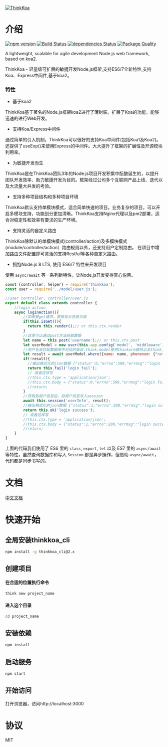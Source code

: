 [![ThinkKoa](http://thinkkoa.org/img/logo.png)](http://thinkkoa.org/)

# 介绍

[![npm version](https://badge.fury.io/js/thinkkoa.svg)](https://badge.fury.io/js/thinkkoa)
[![Build Status](https://travis-ci.org/thinkkoa/thinkkoa.svg?branch=master)](https://travis-ci.org/thinkkoa/thinkkoa)
[![dependencies Status](https://david-dm.org/thinkkoa/thinkkoa/status.svg)](https://david-dm.org/thinkkoa/thinkkoa)
[![Package Quality](http://npm.packagequality.com/shield/thinkkoa.svg)](http://packagequality.com/#?package=thinkkoa)


A lightweight, scalable for agile development Node.js web framework, based on koa2.

ThinkKoa - 轻量级可扩展的敏捷开发Node.js框架,支持ES6/7全新特性,支持Koa、Express中间件,基于koa2。

### 特性

* 基于koa2

ThinkKoa基于著名的Node.js框架koa2进行了薄封装。扩展了Koa的功能，能够迅速的进行Web开发。

* 支持Koa/Express中间件

通过简单的引入机制，ThinkKoa可以很好的支持Koa中间件(包括Koa1及Koa2)。还提供了useExp()来使用Express的中间件。大大提升了框架的扩展性及开源模块利用率。

* 为敏捷开发而生

ThinkKoa是在ThinkKoa团队3年的Node.js项目开发积累中酝酿诞生的，以提升团队开发效率、助力敏捷开发为目的。框架经过公司多个互联网产品上线、迭代以及大流量大并发的考验。

* 支持多种项目结构和多种项目环境

ThinkKoa默认支持单模块模式，适合简单快速的项目。业务复杂的项目，可以开启多模块支持，功能划分更加清晰。ThinkKoa支持Nginx代理以及pm2部署，适合对稳定性和效率有要求的生产环境。

* 支持灵活的自定义路由

ThinkKoa除默认的单模块模式(controller/action)及多模块模式(module/controller/action）路由规则以外，还支持用户定制路由。
在项目中增加路由文件配置即可灵活的支持Restful等各种自定义路由。


* 拥抱Node.js 8 LTS, 使用 ES6/7 特性来开发项目

使用 `async/await` 等一系列新特性，让Node.js开发变得赏心悦目。

```js
const {controller, helper} = require('thinkkoa');
const user = require('../model/user.js');

//user controller, controller/user.js
export default class extends controller {
    //login action
    async loginAction(){
        //如果是get请求，直接显示登录页面
        if(this.isGet()){
          return this.render();// or this.ctx.render
        }
        //这里可以通过post方法获取数据
        let name = this.post('username');// or this.ctx.post
        let userModel = new user(this.app.config('model', 'middleware'));
        //用户名去匹配数据库中对应的条目.think.model使用thinkorm模块以及think_model中间件
        let result = await userModel.where({name: name, phonenum: {"not": ""}}).find();
        if(!result){
          //输出格式化的json数据 {"status":0,"errno":500,"errmsg":"login fail","data":{}}
          return this.fail('login fail'); 
          // 或者这样写
          //this.ctx.type = 'application/json';
          //this.ctx.body = {"status":0,"errno":500,"errmsg":"login fail","data":{}};
          //return;
        }
        //获取到用户信息后，将用户信息写入session
        await this.session('userInfo', result);
        //输出格式化的json数据 {"status":1,"errno":200,"errmsg":"login success","data":{}}
        return this.ok('login success'); 
        // 或者这样写
        //this.ctx.type = 'application/json';
        //this.ctx.body = {"status":1,"errno":200,"errmsg":"login success","data":{}};
        //return;
    }
}
```

上面的代码我们使用了 ES6 里的 `class`, `export`, `let` 以及 ES7 里的 `async/await` 等特性，虽然查询数据库和写入 `Session` 都是异步操作，但借助 `async/await`，代码都是同步书写的。

# 文档

[中文文档](http://thinkkoa.org/doc/)

# 快速开始

## 全局安装thinkkoa_cli

```sh
npm install -g thinkkoa_cli@2.x
```

## 创建项目


#### 在合适的位置执行命令

```sh
think new project_name
```

#### 进入这个目录

```sh
cd project_name
```

## 安装依赖

```sh
npm install
```

## 启动服务

```sh
npm start
```

## 开始访问

打开浏览器，访问http://localhost:3000 


# 协议

MIT
